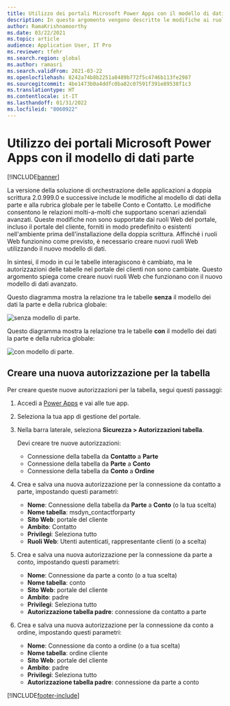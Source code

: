 ```yaml
---
title: Utilizzo dei portali Microsoft Power Apps con il modello di dati parte
description: In questo argomento vengono descritte le modifiche ai ruoli Web dei portali Microsoft Power Apps a causa del modello di dati della parte in doppia scrittura.
author: RamaKrishnamoorthy
ms.date: 03/22/2021
ms.topic: article
audience: Application User, IT Pro
ms.reviewer: tfehr
ms.search.region: global
ms.author: ramasri
ms.search.validFrom: 2021-03-22
ms.openlocfilehash: 8242a74b8b2251a8489b772f5c4746b113fe2987
ms.sourcegitcommit: 4be1473b0a4ddfc0ba82c07591f391e89538f1c3
ms.translationtype: HT
ms.contentlocale: it-IT
ms.lasthandoff: 01/31/2022
ms.locfileid: "8060922"
---
```

# <a name="using-microsoft-power-apps-portals-with-the-party-data-model"></a>Utilizzo dei portali Microsoft Power Apps con il modello di dati parte

[!INCLUDE[banner](../../includes/banner.md)]



La versione della soluzione di orchestrazione delle applicazioni a doppia scrittura 2.0.999.0 e successive include le modifiche al modello di dati della parte e alla rubrica globale per le tabelle Conto e Contatto. Le modifiche consentono le relazioni molti-a-molti che supportano scenari aziendali avanzati. Queste modifiche non sono supportate dai ruoli Web del portale, incluso il portale del cliente, forniti in modo predefinito o esistenti nell'ambiente prima dell'installazione della doppia scrittura. Affinché i ruoli Web funzionino come previsto, è necessario creare nuovi ruoli Web utilizzando il nuovo modello di dati. 

In sintesi, il modo in cui le tabelle interagiscono è cambiato, ma le autorizzazioni delle tabelle nel portale dei clienti non sono cambiate. Questo argomento spiega come creare nuovi ruoli Web che funzionano con il nuovo modello di dati avanzato.

Questo diagramma mostra la relazione tra le tabelle **senza** il modello dei dati la parte e della rubrica globale:

   ![senza modello di parte.](media/without-party-model.PNG)

Questo diagramma mostra la relazione tra le tabelle **con** il modello dei dati la parte e della rubrica globale:

   ![con modello di parte.](media/with-party-model.png)

## <a name="create-a-new-table-permission"></a>Creare una nuova autorizzazione per la tabella

Per creare queste nuove autorizzazioni per la tabella, segui questi passaggi:

1. Accedi a [Power Apps](https://make.powerapps.com) e vai alle tue app.
2. Seleziona la tua app di gestione del portale.
3. Nella barra laterale, seleziona **Sicurezza > Autorizzazioni tabella**.

    Devi creare tre nuove autorizzazioni:

    + Connessione della tabella da **Contatto** a **Parte**
    + Connessione della tabella da **Parte** a **Conto**
    + Connessione della tabella da **Conto** a **Ordine**

4. Crea e salva una nuova autorizzazione per la connessione da contatto a parte, impostando questi parametri:

    + **Nome**: Connessione della tabella da **Parte** a **Conto** (o la tua scelta)
    + **Nome tabella**: msdyn_contactforparty
    + **Sito Web**: portale del cliente
    + **Ambito**: Contatto
    + **Privilegi**: Seleziona tutto
    + **Ruoli Web**: Utenti autenticati, rappresentante clienti (o a scelta)

5. Crea e salva una nuova autorizzazione per la connessione da parte a conto, impostando questi parametri:

    + **Nome**: Connessione da parte a conto (o a tua scelta)
    + **Nome tabella**: conto
    + **Sito Web**: portale del cliente
    + **Ambito**: padre
    + **Privilegi**: Seleziona tutto
    + **Autorizzazione tabella padre**: connessione da contatto a parte

6. Crea e salva una nuova autorizzazione per la connessione da conto a ordine, impostando questi parametri:

    + **Nome**: Connessione da conto a ordine (o a tua scelta)
    + **Nome tabella**: ordine cliente
    + **Sito Web**: portale del cliente
    + **Ambito**: padre
    + **Privilegi**: Seleziona tutto
    + **Autorizzazione tabella padre**: connessione da parte a conto

[!INCLUDE[footer-include](../../../../includes/footer-banner.md)]
